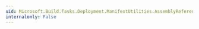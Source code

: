 ```yaml
---
uid: Microsoft.Build.Tasks.Deployment.ManifestUtilities.AssemblyReferenceCollection.Remove(Microsoft.Build.Tasks.Deployment.ManifestUtilities.AssemblyReference)
internalonly: False
---
```

